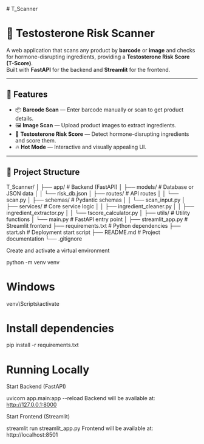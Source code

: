 
 
 # T_Scanner
# 🧬 Testosterone Risk Scanner

A web application that scans any product by **barcode** or **image** and checks for hormone-disrupting ingredients, providing a **Testosterone Risk Score (T-Score)**.  
Built with **FastAPI** for the backend and **Streamlit** for the frontend.

---

## 🚀 Features
- 📦 **Barcode Scan** — Enter barcode manually or scan to get product details.
- 🖼 **Image Scan** — Upload product images to extract ingredients.
- 🧪 **Testosterone Risk Score** — Detect hormone-disrupting ingredients and score them.
- 🔥 **Hot Mode** — Interactive and visually appealing UI.

---

## 📂 Project Structure
T_Scanner/
│
├── app/ # Backend (FastAPI)
│ ├── models/ # Database or JSON data
│ │ └── risk_db.json
│ ├── routes/ # API routes
│ │ └── scan.py
│ ├── schemas/ # Pydantic schemas
│ │ └── scan_input.py
│ ├── services/ # Core service logic
│ │ ├── ingredient_cleaner.py
│ │ ├── ingredient_extractor.py
│ │ └── tscore_calculator.py
│ ├── utils/ # Utility functions
│ └── main.py # FastAPI entry point
│
├── streamlit_app.py # Streamlit frontend
├── requirements.txt # Python dependencies
├── start.sh # Deployment start script
├── README.md # Project documentation
└── .gitignore

Create and activate a virtual environment

python -m venv venv
# Windows
venv\Scripts\activate


# Install dependencies
pip install -r requirements.txt

# Running Locally
Start Backend (FastAPI)

uvicorn app.main:app --reload
Backend will be available at: http://127.0.0.1:8000

Start Frontend (Streamlit)

streamlit run streamlit_app.py
Frontend will be available at: http://localhost:8501
